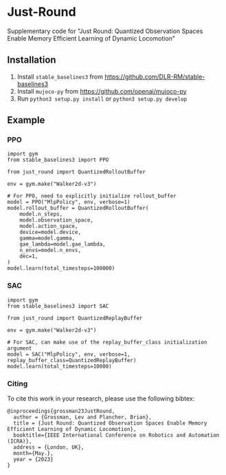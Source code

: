 # Just-Round
Supplementary code for "Just Round: Quantized Observation Spaces Enable Memory Efficient Learning of Dynamic Locomotion"

## Installation
1. Install `stable_baselines3` from https://github.com/DLR-RM/stable-baselines3
2. Install `mujoco-py` from https://github.com/openai/mujoco-py
3. Run `python3 setup.py install` or `python3 setup.py develop`

## Example

### PPO
```python3
import gym
from stable_baselines3 import PPO

from just_round import QuantizedRolloutBuffer

env = gym.make("Walker2d-v3")

# For PPO, need to explicitly initialize rollout_buffer
model = PPO("MlpPolicy", env, verbose=1)
model.rollout_buffer = QuantizedRolloutBuffer(
    model.n_steps,
    model.observation_space,
    model.action_space,
    device=model.device,
    gamma=model.gamma,
    gae_lambda=model.gae_lambda,
    n_envs=model.n_envs,
    dec=1,
)
model.learn(total_timesteps=100000)
```

### SAC
```python3
import gym
from stable_baselines3 import SAC

from just_round import QuantizedReplayBuffer

env = gym.make("Walker2d-v3")

# For SAC, can make use of the replay_buffer_class initialization argument
model = SAC("MlpPolicy", env, verbose=1, replay_buffer_class=QuantizedReplayBuffer)
model.learn(total_timesteps=10000)
```
### Citing
To cite this work in your research, please use the following bibtex:
```
@inproceedings{grossman23JustRound,
  author = {Grossman, Lev and Plancher, Brian},
  title = {Just Round: Quantized Observation Spaces Enable Memory Efficient Learning of Dynamic Locomotion},
  booktitle={IEEE International Conference on Robotics and Automation (ICRA)},
  address = {London, UK},
  month={May.},
  year = {2023}
}
```
